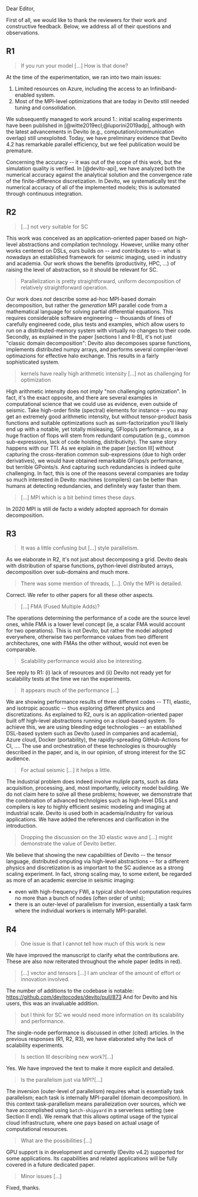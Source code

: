 Dear Editor,

First of all, we would like to thank the reviewers for their work and constructive feedback. Below, we address all of their questions and observations. 

## R1

> If you run your model [...] How is that done?

At the time of the experimentation, we ran into two main issues:
1. Limited resources on Azure, including the access to an Infiniband-enabled system.
2. Most of the MPI-level optimizations that are today in Devito still needed tuning and consolidation.

We subsequently managed to work around 1.: initial scaling experiments have been published in [@witte2019ecl;@luporini2019adp], although with the latest advancements in Devito (e.g., computation/communication overlap) still unexploited. Today, we have preliminary evidence that Devito 4.2 has remarkable parallel efficiency, but we feel publication would be premature.

Concerning the accuracy -- it was out of the scope of this work, but the simulation quality is verified. In [@devito-api], we have analyzed both the numerical accuracy against the analytical solution and the convergence rate of the finite-difference discretization. In Devito, we systematically test the numerical accuracy of all of the implemented models; this is automated through continuous integration.

## R2

> [...] not very suitable for SC

This work was conceived as an application-oriented paper based on high-level abstractions and compilation technology. However, unlike many other works centered on DSLs, ours builds on -- and contributes to -- what is nowadays an established framework for seismic imaging, used in industry and academia. Our work shows the benefits (productivity, HPC, ...) of raising the level of abstraction, so it should be relevant for SC.

> Parallelization is pretty straightforward, uniform decomposition of relatively straightforward operation.

Our work does _not_ describe some ad-hoc MPI-based domain decomposition, but rather the _generation_ MPI parallel code from a mathematical language for solving partial differential equations. This requires considerable software engineering -- thousands of lines of carefully engineered code, plus tests and examples, which allow users to run on a distributed-memory system with virtually no changes to their code. Secondly, as explained in the paper [sections I and II-B], it's not just "classic domain decomposition": Devito also decomposes sparse functions, implements distributed numpy arrays, and performs several compiler-level optimazions for effective halo exchange. This results in a fairly sophisticated system.

> kernels have really high arithmetic intensity [...] not as challenging for optimization

High arithmetic intensity does not imply "non challenging optimization". In fact, it's the exact opposite, and there are several examples in computational science that we could use as evidence, even outside of seismic. Take high-order finite (spectral) elements for instance -- you may get an extremely good arithmetic intensity, but without tensor-product basis functions and suitable optimizations such as sum-factorization you'll likely end up with a notable, yet totally misleasing, GFlops/s performance, as a huge fraction of flops will stem from redundant computation (e.g., common sub-expressions, lack of code hoisting, distributivity). The same story happens with our TTI. As we explain in the paper [section III] without capturing the cross-iteration common sub-expressions (due to high order derivatives), we would have obtained remarkable GFlops/s performance, but terrible GPoints/s. And capturing such redundancies is indeed quite challenging. In fact, this is one of the reasons several companies are today so much interested in Devito: machines (compilers) can be better than humans at detecting redundancies, and definitely way faster than them.

> [...] MPI which is a bit behind times these days.

In 2020 MPI is still de facto a widely adopted approach for domain decomposition.


## R3

> It was a little confusing but [...] style parallelism.

As we elaborate in R2, it's not just about decomposing a grid. Devito deals with distribution of sparse functions, python-level distributed arrays, decomposition over sub-domains and much more.

> There was some mention of threads, [...]. Only the MPI is detailed.

Correct. We refer to other papers for all these other aspects.

> [...] FMA (Fused Multiple Adds)?

The operations determining the performance of a code are the source level ones, while FMA is a lower level concept (ie, a scalar FMA would account for two operations). This is not Devito, but rather the model adopted everywhere, otherwise two performance values from two different architectures, one with FMAs the other without, would not even be comparable.

> Scalability performance would also be interesting.

See reply to R1: (i) lack of resources and (ii) Devito not ready yet for scalability tests at the time we ran the experiments.

> It appears much of the performance [...]

We are showing performance results of three different codes -- TTI, elastic, and isotropic acoustic -- thus exploring different physics and discretizations. As explained to R2, ours is an application-oriented paper built off high-level abstractions running on a cloud-based system. To achieve this, we are using bleeding edge technologies -- an established DSL-based system such as Devito (used in companies and academia), Azure cloud, Docker (portability), the rapidly-spreading GitHub-Actions for CI, .... The use and orchestration of these technologies is thouroughly described in the paper, and is, in our opinion, of strong interest for the SC audience.

> For actual seismic [...] it helps a little.

The industrial problem does indeed involve muliple parts, such as data acquisition, processing, and, most importantly, velocity model building. We do not claim here to solve all these problems; however, we demonstrate that the combination of advanced technolgies such as high-level DSLs and compilers is key to highly efficient sesimic modeling and imaging at industrial scale. Devito is used both in academia/industry for various applications. We have added the references and clarification in the introduction.

> Dropping the discussion on the 3D elastic wave and [...] might demonstrate the value of Devito better.

We believe that showing the new capabilities of Devito -- the tensor language, distributed omputing via high-level abstractions -- for a different physics and discretization is as important to the SC audience as a strong scaling experiment. In fact, strong scaling may, to some extent, be regarded as more of an academic exercise in seismic imaging:

* even with high-frequency FWI, a typical shot-level computation requires no more than a bunch of nodes (often order of units);
* there is an outer-level of parallelism for inversion, essentially a task farm where the individual workers is internally MPI-parallel.


## R4 

> One issue is that I cannot tell how much of this work is new

We have improved the manuscript to clarify what the contributions are. These are also now reiterated throughout the whole paper (edits in red).

> [...] vector and tensors [...] I am unclear of the amount of effort or innovation involved.

The number of additions to the codebase is notable: https://github.com/devitocodes/devito/pull/873
And for Devito and his users, this was an invaluable addition.

> but I think for SC we would need more information on its scalability and performance.

The single-node performance is discussed in other (cited) articles. In the previous responses (R1, R2, R3), we have elaborated why the lack of scalability experiments.

> Is section III describing new work?[...]

Yes. We have improved the text to make it more explicit and detailed.

> Is the parallelism just via MPI?[...]

The inversion (outer-level of parallelism) requires what is essentially task parallelism; each task is internally MPI-parallel (domain decomposition). In this context task-parallelism means paralleization over sources, which we have accomplished using `batch-shipyard` in a serverless setting (see Section II end). We remark that this allows optimal usage of the typical cloud infrastructure, where one pays based on actual usage of computational resources.

> What are the possibilities [...]
  
GPU support is in development and currently (Devito v4.2) supported for some applications. Its capabilities and related applications will be fully covered in a future dedicated paper.

> Minor issues [...]

Fixed, thanks.
